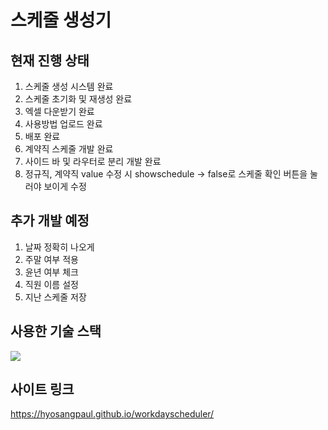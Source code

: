 # 스케줄 생성기

## 현재 진행 상태
1. 스케줄 생성 시스템 완료
2. 스케줄 초기화 및 재생성 완료
3. 엑셀 다운받기 완료
4. 사용방법 업로드 완료
5. 배포 완료
6. 계약직 스케줄 개발 완료
7. 사이드 바 및 라우터로 분리 개발 완료
8. 정규직, 계약직 value 수정 시 showschedule -> false로 스케줄 확인 버튼을 눌러야 보이게 수정

## 추가 개발 예정
1. 날짜 정확히 나오게
2. 주말 여부 적용
3. 윤년 여부 체크
4. 직원 이름 설정
5. 지난 스케줄 저장

## 사용한 기술 스택
<img src="https://img.shields.io/badge/react-61DAFB?style=for-the-badge&logo=react&logoColor=black"> 

## 사이트 링크
https://hyosangpaul.github.io/workdayscheduler/

